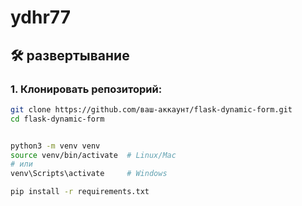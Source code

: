 # ydhr77

## 🛠️ развертывание

### 1. Клонировать репозиторий:
```bash
git clone https://github.com/ваш-аккаунт/flask-dynamic-form.git 
cd flask-dynamic-form


python3 -m venv venv
source venv/bin/activate  # Linux/Mac
# или
venv\Scripts\activate     # Windows

pip install -r requirements.txt